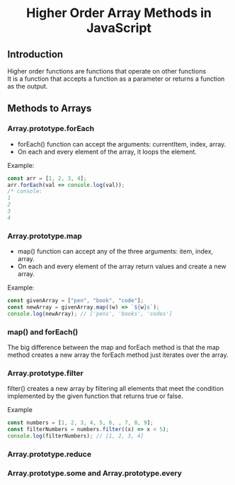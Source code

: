 <h1 align="center">Higher Order Array Methods in JavaScript</h1>

## Introduction

Higher order functions are functions that operate on other functions  
It is a function that accepts a function as a parameter or returns a function as the output.

## Methods to Arrays

### Array.prototype.forEach

- forEach() function can accept the arguments: currentItem, index, array.
- On each and every element of the array, it loops the element.

Example:

```js
const arr = [1, 2, 3, 4];
arr.forEach(val => console.log(val));
/* console:
1
2
3
4
```

### Array.prototype.map

- map() function can accept any of the three arguments: item, index, array.
- On each and every element of the array return values and create a new array.

Example:

```js
const givenArray = ["pen", "book", "code"];
const newArray = givenArray.map((w) => `${w}s`);
console.log(newArray); // ['pens', 'books', 'codes']
```

### map() and forEach()

The big difference between the map and forEach method is that the map method creates a new array
the forEach method just iterates over the array.

### Array.prototype.filter

filter() creates a new array by filtering all elements that meet the condition implemented by the given function that returns true or false.

Example

```js
const numbers = [1, 2, 3, 4, 5, 6, , 7, 8, 9];
const filterNumbers = numbers.filter((x) => x < 5);
console.log(filterNumbers); // [1, 2, 3, 4]
```

### Array.prototype.reduce

### Array.prototype.some and Array.prototype.every

##
